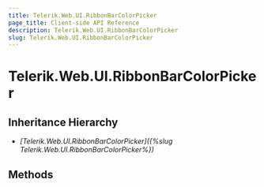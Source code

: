 ```yaml
---
title: Telerik.Web.UI.RibbonBarColorPicker
page_title: Client-side API Reference
description: Telerik.Web.UI.RibbonBarColorPicker
slug: Telerik.Web.UI.RibbonBarColorPicker
---
```


# Telerik.Web.UI.RibbonBarColorPicker

## Inheritance Hierarchy

* *[Telerik.Web.UI.RibbonBarColorPicker]({%slug Telerik.Web.UI.RibbonBarColorPicker%})*

## Methods